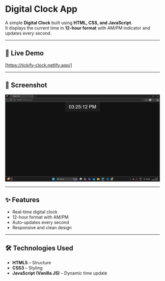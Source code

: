 # Digital Clock App

A simple **Digital Clock** built using **HTML, CSS, and JavaScript**.  
It displays the current time in **12-hour format** with AM/PM indicator and updates every second.

---

## 🔗 Live Demo
[https://tickify-clock.netlify.app/]

---

## 📸 Screenshot
![Form Validator Screenshot](./screenshot.png)

---

## ✨ Features
- Real-time digital clock
- 12-hour format with AM/PM
- Auto-updates every second
- Responsive and clean design

---

## 🛠️ Technologies Used
- **HTML5** – Structure
- **CSS3** – Styling
- **JavaScript (Vanilla JS)** – Dynamic time update




